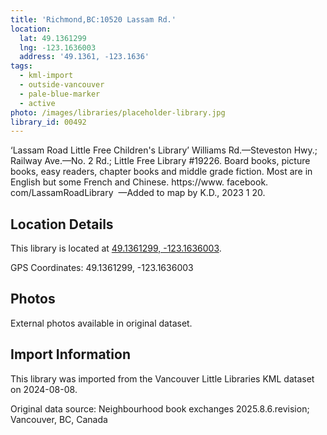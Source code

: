 ```yaml
---
title: 'Richmond,BC:10520 Lassam Rd.'
location:
  lat: 49.1361299
  lng: -123.1636003
  address: '49.1361, -123.1636'
tags:
  - kml-import
  - outside-vancouver
  - pale-blue-marker
  - active
photo: /images/libraries/placeholder-library.jpg
library_id: 00492
---
```

‘Lassam Road Little Free Children's Library’ Williams Rd.—Steveston Hwy.;
 Railway Ave.—No. 2 Rd.; 
Little Free Library #19226.
Board books, picture books, easy readers, chapter books and middle grade fiction. Most are in English but some French and Chinese. https://www. facebook. com/LassamRoadLibrary 
—Added to map by K.D., 2023 1 20.

## Location Details

This library is located at [49.1361299, -123.1636003](https://www.google.com/maps?q=49.1361299,-123.1636003).

GPS Coordinates: 49.1361299, -123.1636003

## Photos

External photos available in original dataset.

## Import Information

This library was imported from the Vancouver Little Libraries KML dataset on 2024-08-08.

Original data source: Neighbourhood book exchanges 2025.8.6.revision; Vancouver, BC, Canada
